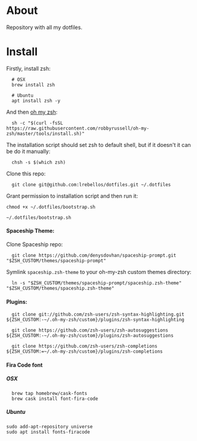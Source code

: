 # About

Repository with all my dotfiles.

# Install

Firstly, install zsh:

```
  # OSX
  brew install zsh
  
  # Ubuntu
  apt install zsh -y
```

And then [oh my zsh](https://github.com/robbyrussell/oh-my-zsh):

```
  sh -c "$(curl -fsSL https://raw.githubusercontent.com/robbyrussell/oh-my-zsh/master/tools/install.sh)"
```

The installation script should set zsh to default shell, but if it doesn't it can be do it manually:

```
  chsh -s $(which zsh)
```

Clone this repo:

```
  git clone git@github.com:lrebellos/dotfiles.git ~/.dotfiles
```

Grant permission to installation script and then run it:

```
chmod +x ~/.dotfiles/bootstrap.sh

~/.dotfiles/bootstrap.sh
```

#### Spaceship Theme:

Clone Spaceship repo:

```
  git clone https://github.com/denysdovhan/spaceship-prompt.git "$ZSH_CUSTOM/themes/spaceship-prompt"
```

Symlink `spaceship.zsh-theme` to your oh-my-zsh custom themes directory:

```
  ln -s "$ZSH_CUSTOM/themes/spaceship-prompt/spaceship.zsh-theme" "$ZSH_CUSTOM/themes/spaceship.zsh-theme"
```

#### Plugins:

```
  git clone git://github.com/zsh-users/zsh-syntax-highlighting.git ${ZSH_CUSTOM:-~/.oh-my-zsh/custom}/plugins/zsh-syntax-highlighting

  git clone https://github.com/zsh-users/zsh-autosuggestions       ${ZSH_CUSTOM:-~/.oh-my-zsh/custom}/plugins/zsh-autosuggestions

  git clone https://github.com/zsh-users/zsh-completions           ${ZSH_CUSTOM:=~/.oh-my-zsh/custom}/plugins/zsh-completions
```

#### Fira Code font

##### OSX

```
  brew tap homebrew/cask-fonts
  brew cask install font-fira-code
```

##### Ubuntu

```
sudo add-apt-repository universe
sudo apt install fonts-firacode
